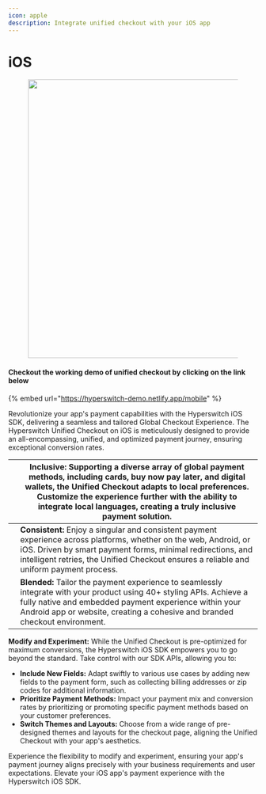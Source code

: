 ```yaml
---
icon: apple
description: Integrate unified checkout with your iOS app
---
```


# iOS

<figure><img src="../../../../.gitbook/assets/image (113).png" alt="" width="563"><figcaption></figcaption></figure>

#### &#x20;                       Checkout the working demo of unified checkout by clicking on the link below

{% embed url="https://hyperswitch-demo.netlify.app/mobile" %}

Revolutionize your app's payment capabilities with the Hyperswitch iOS SDK, delivering a seamless and tailored Global Checkout Experience. The Hyperswitch Unified Checkout on iOS is meticulously designed to provide an all-encompassing, unified, and optimized payment journey, ensuring exceptional conversion rates.





| <img src="../../../../.gitbook/assets/image (130).png" alt="" data-size="original"> | **Inclusive:**  Supporting a diverse array of global payment methods, including cards, buy now pay later, and digital wallets, the Unified Checkout adapts to local preferences. Customize the experience further with the ability to integrate local languages, creating a truly inclusive payment solution. |
| ----------------------------------------------------------------------------------- | ------------------------------------------------------------------------------------------------------------------------------------------------------------------------------------------------------------------------------------------------------------------------------------------------------------- |
| <img src="../../../../.gitbook/assets/image (131).png" alt="" data-size="original"> | **Consistent:**  Enjoy a singular and consistent payment experience across platforms, whether on the web, Android, or iOS. Driven by smart payment forms, minimal redirections, and intelligent retries, the Unified Checkout ensures a reliable and uniform payment process.                                 |
| <img src="../../../../.gitbook/assets/image (132).png" alt="" data-size="original"> | **Blended:** Tailor the payment experience to seamlessly integrate with your product using 40+ styling APIs. Achieve a fully native and embedded payment experience within your Android app or website, creating a cohesive and branded checkout environment.                                                 |

**Modify and Experiment:** While the Unified Checkout is pre-optimized for maximum conversions, the Hyperswitch iOS SDK empowers you to go beyond the standard. Take control with our SDK APIs, allowing you to:

* **Include New Fields:** Adapt swiftly to various use cases by adding new fields to the payment form, such as collecting billing addresses or zip codes for additional information.
* **Prioritize Payment Methods:** Impact your payment mix and conversion rates by prioritizing or promoting specific payment methods based on your customer preferences.
* **Switch Themes and Layouts:** Choose from a wide range of pre-designed themes and layouts for the checkout page, aligning the Unified Checkout with your app's aesthetics.

Experience the flexibility to modify and experiment, ensuring your app's payment journey aligns precisely with your business requirements and user expectations. Elevate your iOS app's payment experience with the Hyperswitch iOS SDK.
